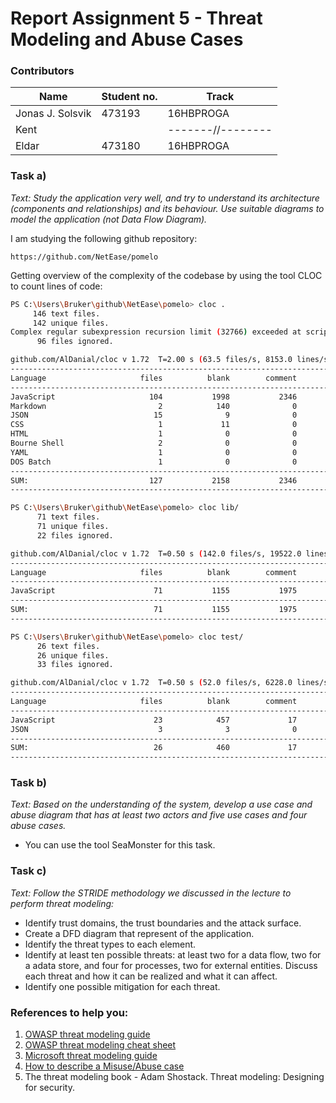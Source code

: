 # Report Assignment 5 - Threat Modeling and Abuse Cases

### Contributors

| Name             | Student no. | Track             |
| ---------------- | ----------- | ----------------- |
| Jonas J. Solsvik | 473193      | 16HBPROGA         |
| Kent             |             | -------//-------- |
| Eldar            | 473180      | 16HBPROGA         |



### Task a) 

*Text: Study the application very well, and try to understand its architecture (components and relationships) and its behaviour. Use suitable diagrams to model the application (not Data Flow Diagram).*

I am studying the following github repository:

```http
https://github.com/NetEase/pomelo
```

Getting overview of the complexity of the codebase by using the tool CLOC to count lines of code:

```sh
PS C:\Users\Bruker\github\NetEase\pomelo> cloc .
     146 text files.
     142 unique files.
Complex regular subexpression recursion limit (32766) exceeded at script/cloc-1.72.pl line 9262.
      96 files ignored.

github.com/AlDanial/cloc v 1.72  T=2.00 s (63.5 files/s, 8153.0 lines/s)
-------------------------------------------------------------------------------
Language                     files          blank        comment           code
-------------------------------------------------------------------------------
JavaScript                     104           1998           2346          10786
Markdown                         2            140              0            539
JSON                            15              9              0            340
CSS                              1             11              0             65
HTML                             1              0              0             57
Bourne Shell                     2              0              0              6
YAML                             1              0              0              5
DOS Batch                        1              0              0              4
-------------------------------------------------------------------------------
SUM:                           127           2158           2346          11802
-------------------------------------------------------------------------------
```

```sh
PS C:\Users\Bruker\github\NetEase\pomelo> cloc lib/
      71 text files.
      71 unique files.
      22 files ignored.

github.com/AlDanial/cloc v 1.72  T=0.50 s (142.0 files/s, 19522.0 lines/s)
-------------------------------------------------------------------------------
Language                     files          blank        comment           code
-------------------------------------------------------------------------------
JavaScript                      71           1155           1975           6631
-------------------------------------------------------------------------------
SUM:                            71           1155           1975           6631
-------------------------------------------------------------------------------
```

```sh
PS C:\Users\Bruker\github\NetEase\pomelo> cloc test/
      26 text files.
      26 unique files.
      33 files ignored.

github.com/AlDanial/cloc v 1.72  T=0.50 s (52.0 files/s, 6228.0 lines/s)
-------------------------------------------------------------------------------
Language                     files          blank        comment           code
-------------------------------------------------------------------------------
JavaScript                      23            457             17           2541
JSON                             3              3              0             96
-------------------------------------------------------------------------------
SUM:                            26            460             17           2637
-------------------------------------------------------------------------------
```





### Task b)

*Text: Based on the understanding of the system, develop a use case and abuse diagram that has at least two actors and five use cases and four abuse cases.*
- You can use the tool SeaMonster for this task.

### Task c)

*Text: Follow the STRIDE methodology we discussed in the lecture to perform threat modeling:*
- Identify trust domains, the trust boundaries and the attack surface.
- Create a DFD diagram that represent of the application.
- Identify the threat types to each element.
- Identify at least ten possible threats: at least two for a data flow, two for a adata store, and four for processes, two for external entities. Discuss each threat and how it can be realized and what it can affect.
- Identify one possible mitigation for each threat. 

### References to help you: 
1. [OWASP threat modeling guide](https://www.owasp.org/index.php/Application_Threat_Modeling) 
2. [OWASP threat modeling cheat sheet](https://www.owasp.org/index.php/Threat_Modeling_Cheat_Sheet)
3. [Microsoft threat modeling guide](https://msdn.microsoft.com/enus/library/ff648644.aspx)
4. [How to describe a Misuse/Abuse case](http://www.nik.no/2001)
5. The threat modeling book - Adam Shostack. Threat modeling: Designing for security. 